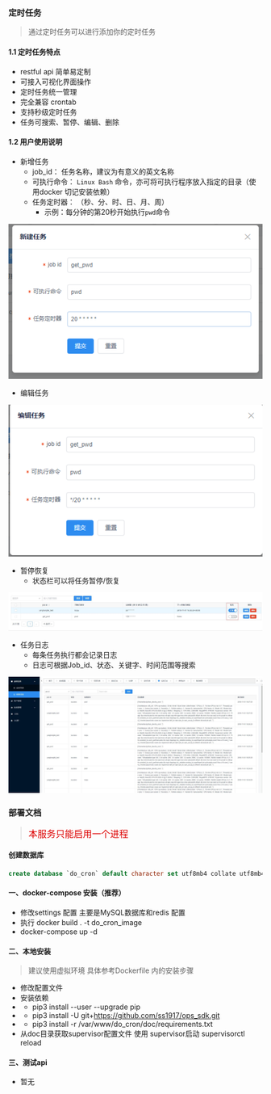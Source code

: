 ### 定时任务

> 通过定时任务可以进行添加你的定时任务



#### 1.1 定时任务特点

- restful api 简单易定制
- 可接入可视化界面操作
- 定时任务统一管理
- 完全兼容 crontab
- 支持秒级定时任务
- 任务可搜索、暂停、编辑、删除



#### 1.2 用户使用说明

- 新增任务
  - job_id： 任务名称，建议为有意义的英文名称
  - 可执行命令： `Linux Bash` 命令，亦可将可执行程序放入指定的目录（使用docker 切记安装依赖）
  - 任务定时器： （秒、分、时、日、月、周）
    - 示例：每分钟的第20秒开始执行`pwd`命令

![](./doc/images/timed_task01.png)



- 编辑任务

![](./doc/images/timed_task02.png)



- 暂停恢复
  - 状态栏可以将任务暂停/恢复

![](./doc/images/timed_task03.jpg)



- 任务日志
  - 每条任务执行都会记录日志
  - 日志可根据Job_id、状态、关键字、时间范围等搜索

![timed_logs](./doc/images/timed_logs.jpg)

###  部署文档

> <font size="4" color="#dd0000">本服务只能启用一个进程</font> 
#### 创建数据库
```sql
create database `do_cron` default character set utf8mb4 collate utf8mb4_unicode_ci;
```

#### 一、docker-compose 安装（推荐）

- 修改settings 配置 主要是MySQL数据库和redis 配置
- 执行 docker build . -t do_cron_image
- docker-compose up -d

#### 二、本地安装

> 建议使用虚拟环境
> 具体参考Dockerfile 内的安装步骤
- 修改配置文件
- 安装依赖 
- - pip3 install --user --upgrade pip
- - pip3 install -U git+https://github.com/ss1917/ops_sdk.git
- - pip3 install -r /var/www/do_cron/doc/requirements.txt
- 从doc目录获取supervisor配置文件  使用 supervisor启动  supervisorctl reload 

#### 三、测试api

- 暂无

